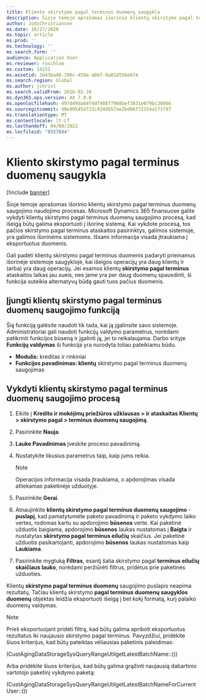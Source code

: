 ```yaml
---
title: Kliento skirstymo pagal terminus duomenų saugykla
description: Šioje temoje aprašomas išorinio klientų skirstymo pagal terminus duomenų saugojimo naudojimo procesas. Galite vykdyti klientų skirstymo pagal terminus duomenų saugojimo procesą, kad išeigą būtų galima eksportuoti į išorinę sistemą.
author: JodiChristiansen
ms.date: 10/27/2020
ms.topic: article
ms.prod: ''
ms.technology: ''
ms.search.form: ''
audience: Application User
ms.reviewer: roschlom
ms.custom: 14151
ms.assetid: 3d43ba40-780c-459a-a66f-9a01d556e674
ms.search.region: Global
ms.author: jchrist
ms.search.validFrom: 2016-02-28
ms.dyn365.ops.version: AX 7.0.0
ms.openlocfilehash: 497d49da84f4df90877908bef3031e079bc36066
ms.sourcegitcommit: d0e99545d722c924db57ae2bd06f72154a1f1f97
ms.translationtype: MT
ms.contentlocale: lt-LT
ms.lasthandoff: 04/08/2022
ms.locfileid: "8557884"
---
```

# <a name="customer-aging-data-storage"></a>Kliento skirstymo pagal terminus duomenų saugykla

[!include [banner](../includes/banner.md)]


Šioje temoje aprašomas išorinio klientų skirstymo pagal terminus duomenų saugojimo naudojimo procesas. Microsoft Dynamics 365 finansuose galite vykdyti klientų skirstymo pagal terminus duomenų saugojimo procesą, kad išeigą būtų galima eksportuoti į išorinę sistemą. Kai vykdote procesą, tos pačios skirstymo pagal terminus ataskaitos pasirinktys, galimos sistemoje, yra galimos išorinėms sistemoms. Išsami informacija visada įtraukiama į eksportuotus duomenis.

Gali padėti klientų skirstymo pagal terminus duomenis padaryti prieinamus išorinėje sistemoje saugykloje, kai išeigos operacijų yra daug klientų ir (arba) yra daug operacijų. Jei esamos klientų **skirstymo pagal terminus** ataskaitos laikas jau sueis, nes jame yra per daug duomenų spausdinti, ši funkcija suteikia alternatyvų būdą gauti tuos pačius duomenis.

## <a name="enable-the-customer-aging-data-storage-feature"></a>Įjungti klientų skirstymo pagal terminus duomenų saugojimo funkciją

Šią funkciją galėsite naudoti tik tada, kai ją įgalinsite savo sistemoje. Administratoriai gali naudoti funkcijų valdymo parametrus, norėdami patikrinti funkcijos būseną ir įgalinti ją, jei to reikalaujama. Darbo srityje **Funkcijų valdymas** ši funkcija yra nurodyta toliau pateikiamu būdu.

- **Modulis:** kreditas ir rinkiniai
- **Funkcijos pavadinimas: klientų** skirstymo pagal terminus duomenų saugojimas

## <a name="run-the-customer-aging-data-storage-process"></a>Vykdyti klientų skirstymo pagal terminus duomenų saugojimo procesą

1. Eikite į **Kredito ir mokėjimų priežiūros užklausas \> ir ataskaitas Klientų \> skirstymo pagal \> terminus duomenų saugojimą**.
2. Pasirinkite **Nauja**.
3. **Lauke Pavadinimas** įveskite proceso pavadinimą.
4. Nustatykite likusius parametrus taip, kaip jums reikia.

    > [!NOTE]
    > Operacijos informacija visada įtraukiama, o apdorojimas visada atliekamas paketinėje užduotyje.

5. Pasirinkite **Gerai**.
6. Atnaujinkite **klientų skirstymo pagal terminus duomenų saugojimo** **·** **puslapį**, kad pamatytumėte paketo pavadinimą ir paketo vykdymo laiko vertes, rodomas kartu su apdorojimo **būsenos** verte. Kai paketinė užduotis baigiama, apdorojimo **būsenos** laukas nustatomas į **Baigta** ir nustatytas **skirstymo pagal terminus eilučių** skaičius. Jei paketinė užduotis pasikartojanti, apdorojimo **būsenos** laukas nustatomas kaip **Laukiama**.
7. Pasirinkite mygtuką **Filtras**, esantį šalia skirstymo pagal **terminus eilučių skaičiaus lauko**, norėdami peržiūrėti filtrus, pridėtus prie paketinės užduoties.

Klientų **skirstymo pagal terminus duomenų** saugojimo puslapis neapima rezultatų. Tačiau klientų skirstymo **pagal terminus duomenų saugyklos duomenų** objektas leidžia eksportuoti išeigą į bet kokį formatą, kurį palaiko duomenų valdymas.

> [!NOTE]
> Prieš eksportuojant pridėti filtrą, kad būtų galima apriboti eksportuotus rezultatus iki naujausio skirstymo pagal terminus. Pavyzdžiui, pridėkite šiuos kriterijus, kad būtų pateiktas vėliausias paketinis paleidimas:
>
> (CustAgingDataStorageSysQueryRangeUtilgetLatestBatchName::())
>
> Arba pridėkite šiuos kriterijus, kad būtų galima grąžinti naujausią dabartinio vartotojo paketinį vykdymo paketą:
>
> (CustAgingDataStorageSysQueryRangeUtilgetLatestBatchNameForCurrentUser::())

